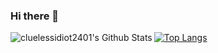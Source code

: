### Hi there 👋

<img align="left" alt="cluelessidiot2401's Github Stats" src="https://github-readme-stats.vercel.app/api?username=cluelessidiot2401&theme=dark&show_icons=true&hide_border=true" />

[![Top Langs](https://github-readme-stats.vercel.app/api/top-langs/?username=cluelessidiot2401)](https://github.com/anuraghazra/github-readme-stats)

<!--
**cluelessidiot2401/cluelessidiot2401** is a ✨ _special_ ✨ repository because its `README.md` (this file) appears on your GitHub profile.

Here are some ideas to get you started:

- 🔭 I’m currently working on ...
- 🌱 I’m currently learning ...
- 👯 I’m looking to collaborate on ...
- 🤔 I’m looking for help with ...
- 💬 Ask me about ...
- 📫 How to reach me: ...
- 😄 Pronouns: ...
- ⚡ Fun fact: ...
-->
